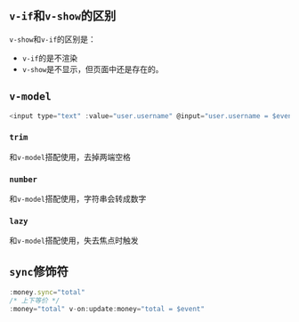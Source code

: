 ## `v-if`和`v-show`的区别

`v-show`和`v-if`的区别是：

- `v-if`的是不渲染
- `v-show`是不显示，但页面中还是存在的。

## `v-model`

```js
<input type="text" :value="user.username" @input="user.username = $event.target.value" />
```

### `trim`

和`v-model`搭配使用，去掉两端空格

### `number`

和`v-model`搭配使用，字符串会转成数字

### `lazy`

和`v-model`搭配使用，失去焦点时触发

## `sync`修饰符

```js
:money.sync="total"
/* 上下等价 */
:money="total" v-on:update:money="total = $event"
```
